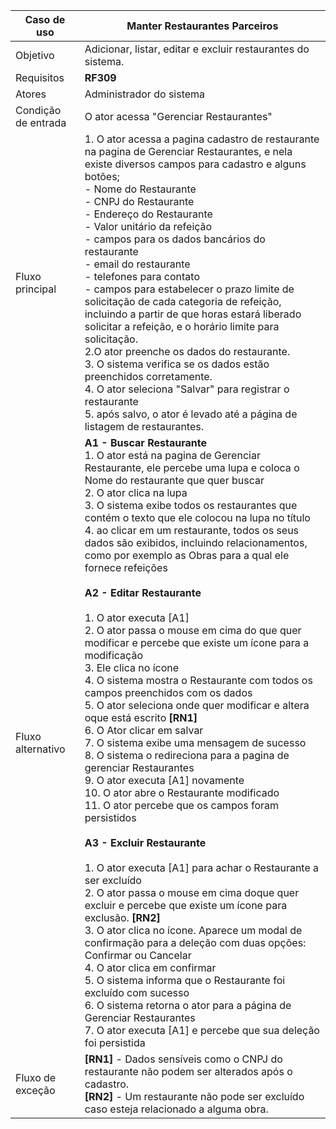| Caso de uso         | Manter Restaurantes Parceiros                                                                                                                                                                                                                                                                                                                                                                                                                                                                                                                                                                                                                                                                 |
| ------------------- | ------------------------------------------------------------------------------------------------------------------------------------------------------------------------------------------------------------------------------------------------------------------------------------------------------------------------------------------------------------------------------------------------------------------------------------------------------------------------------------------------------------------------------------------------------------------------------------------------------------------------------------------------------------------------------------------- |
| Objetivo            | Adicionar, listar, editar e excluir restaurantes do sistema.                                                                                                                                                                                                                                                                                                                                                                                                                                                                                                                                                                                                                       |
| Requisitos          | **RF309**                                                                                                                                                                                                                                                                                                                                                                                                                                                                                                                                                                                                                                                                                  |
| Atores              | Administrador do sistema                                                                                                                                                                                                                                                                                                                                                                                                                                                                                                                                                                                                                                      |
| Condição de entrada | O ator acessa "Gerenciar Restaurantes"                                                                                                                                                                                                                                                                                                                                                                                                                                                                                                                               |
| Fluxo principal     | 1.  O ator acessa a pagina cadastro de restaurante na pagina de Gerenciar Restaurantes, e nela existe diversos campos para cadastro e alguns botões;<br>     - Nome do Restaurante<br> - CNPJ do Restaurante<br>	 - Endereço do Restaurante<br>	 - Valor unitário da refeição<br>	 - campos para os dados bancários do restaurante <br> - email do restaurante <br> - telefones para contato <br> - campos para estabelecer o prazo limite de solicitação de cada categoria de refeição, incluindo a partir de que horas estará liberado solicitar a refeição, e o horário limite para solicitação.  <br> 2.O ator preenche os dados do restaurante. <br>3.  O sistema verifica se os dados estão preenchidos corretamente. <br> 4. O ator seleciona "Salvar" para registrar o restaurante <br> 5. após salvo, o ator é levado até a página de listagem de restaurantes.                                                                                                                                                                                                                 |
| Fluxo alternativo   | **A1 - Buscar Restaurante**<br>1. O ator está na pagina de Gerenciar Restaurante, ele percebe uma lupa e coloca o Nome do restaurante que quer buscar<br>2. O ator clica na lupa<br>3. O sistema exibe todos os restaurantes que contém o texto que ele colocou na lupa no título<br>4. ao clicar em um restaurante, todos os seus dados são exibidos, incluindo relacionamentos, como por exemplo as Obras para a qual ele fornece refeições <br><br>**A2 - Editar Restaurante**<br><br>1. O ator executa [A1]<br>2. O ator passa o mouse em cima do que quer modificar e percebe que existe um ícone para a modificação<br>3. Ele clica no ícone<br>4. O sistema mostra o Restaurante com todos os campos preenchidos com os dados<br>5. O ator seleciona onde quer modificar e altera oque está escrito **[RN1]**<br>6. O Ator clicar em salvar<br>7. O sistema exibe uma mensagem de sucesso<br>8. O sistema o redireciona para a pagina de gerenciar Restaurantes<br>9. O ator executa [A1] novamente<br>10. O ator abre o Restaurante modificado<br>11. O ator percebe que os campos foram persistidos<br><br>**A3 - Excluir Restaurante**<br><br>1. O ator executa [A1] para achar o Restaurante a ser excluído<br>2. O ator passa o mouse em cima doque quer excluir e percebe que existe um ícone para exclusão. **[RN2]**<br>3. O ator clica no ícone. Aparece um modal de confirmação para a deleção com duas opções: Confirmar ou Cancelar<br>4. O ator clica em confirmar<br>5. O sistema informa que o Restaurante foi excluído com sucesso<br>6. O sistema retorna o ator para a página de Gerenciar Restaurantes<br>7. O ator executa [A1] e percebe que sua deleção foi persistida |
| Fluxo de exceção    |       **[RN1]** - Dados sensíveis como o CNPJ do restaurante não podem ser alterados após o cadastro. <br> **[RN2]** - Um restaurante não pode ser excluído caso esteja relacionado a alguma obra.                                                                                                                                                                                                                                                                                                                                                                                                                                                                                                                                                                                                                                                                                                                                                                                                                                                                                                                                                                                                                                                                                                                                                                                                                                                                                                                                                                                                                                                                        |